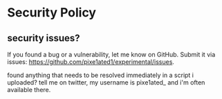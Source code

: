 # Security Policy

## security issues? 

If you found a bug or a vulnerability, let me know on GitHub. Submit it via issues: https://github.com/pixe1ated1/experimental/issues.

found anything that needs to be resolved immediately in a script i uploaded? tell me on twitter, my username is pixe1ated_ and i'm often available there.
